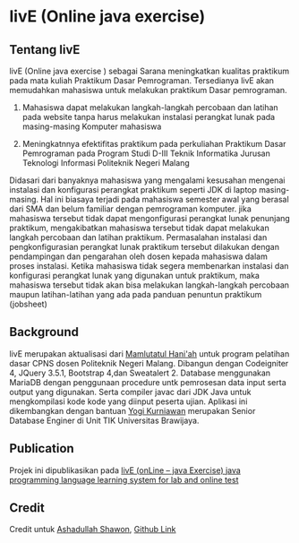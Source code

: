 
# livE (Online java exercise)
## Tentang livE
livE (Online java exercise ) sebagai Sarana meningkatkan kualitas praktikum pada mata kuliah Praktikum Dasar Pemrograman. Tersedianya livE akan memudahkan mahasiswa untuk melakukan praktikum Dasar pemrograman.

 1. Mahasiswa dapat melakukan langkah-langkah percobaan dan latihan pada
    website tanpa harus melakukan instalasi perangkat lunak pada
    masing-masing Komputer mahasiswa 
    
 2. Meningkatnnya efektifitas praktikum
    pada perkuliahan Praktikum Dasar Pemrograman pada Program Studi
    D-III Teknik Informatika Jurusan Teknologi Informasi Politeknik
    Negeri Malang

Didasari dari banyaknya mahasiswa yang mengalami kesusahan mengenai instalasi dan konfigurasi perangkat praktikum seperti JDK di laptop masing-masing. Hal ini biasaya terjadi pada mahasiswa semester awal yang berasal dari SMA dan belum familiar dengan pemrograman komputer. jika mahasiswa tersebut tidak dapat mengonfigurasi perangkat lunak penunjang praktikum, mengakibatkan mahasiswa tersebut tidak dapat melakukan langkah percobaan dan latihan praktikum. Permasalahan instalasi dan pengkonfigurasian perangkat lunak praktikum tersebut dilakukan dengan pendampingan dan pengarahan oleh dosen kepada mahasiswa dalam proses instalasi. Ketika mahasiswa tidak segera membenarkan instalasi dan konfigurasi perangkat lunak yang digunakan untuk praktikum, maka mahasiswa tersebut tidak akan bisa melakukan langkah-langkah percobaan maupun latihan-latihan yang ada pada panduan penuntun praktikum (jobsheet)

## Background
livE merupakan aktualisasi dari [Mamlutatul Hani'ah](https://scholar.google.co.id/citations?hl=id&user=z3yHGr0AAAAJ)  untuk program pelatihan dasar CPNS dosen Politeknik Negeri Malang. Dibangun dengan Codeigniter 4, JQuery 3.5.1, Bootstrap 4,dan Sweatalert 2. Database menggunakan MariaDB dengan penggunaan procedure untk pemrosesan data input serta output yang digunakan. Serta compiler javac dari JDK Java untuk mengkompilasi kode kode yang diinput peserta ujian. Aplikasi ini dikembangkan dengan bantuan [Yogi Kurniawan](https://scholar.google.com/citations?user=2dNT2lgAAAAJ&hl=en) merupakan Senior Database Enginer di Unit TIK Universitas Brawijaya.

## Publication
Projek ini dipublikasikan pada [livE (onLine – java Exercise) java programming language learning system for lab and online test](http://ojs.pnb.ac.id/index.php/matrix/article/view/2335)

## Credit
Credit untuk [Ashadullah Shawon](https://www.youtube.com/channel/UCz0Ghl7ubgc_hSxURJivd7Q), [Github Link](https://github.com/shawon100/Online-Compiler-Windows-Server)
